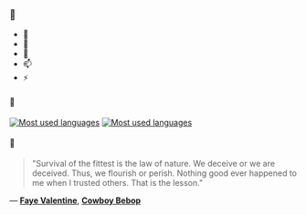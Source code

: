 ### 👋

- 🔭
- 🌱
- 💬
- 📫
- ⚡

#### 🧏

[![Most used languages](https://github-readme-stats-aynah.vercel.app/api/top-langs/?username=aynh&theme=solarized-dark&langs_count=6&layout=compact&hide_title=true)](https://github.com/anuraghazra/github-readme-stats#gh-dark-mode-only)
[![Most used languages](https://github-readme-stats-aynah.vercel.app/api/top-langs/?username=aynh&theme=solarized-light&langs_count=6&layout=compact&hide_title=true)](https://github.com/anuraghazra/github-readme-stats#gh-light-mode-only)

#### 💬

> "Survival of the fittest is the law of nature. We deceive or we are deceived. Thus, we flourish or perish. Nothing good ever happened to me when I trusted others. That is the lesson."

&mdash; [**Faye Valentine**](https://myanimelist.net/character.php?q=Faye%20Valentine&cat=character), [**Cowboy Bebop**](https://myanimelist.net/search/all?q=Cowboy%20Bebop&cat=all)
